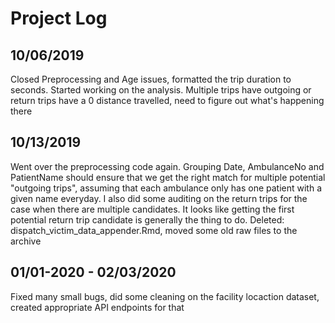 # Project Log

## 10/06/2019

Closed Preprocessing and Age issues, formatted the trip duration to seconds. Started working on the analysis. Multiple trips have outgoing or return trips have a 0 distance travelled, need to figure out what's happening there

## 10/13/2019

Went over the preprocessing code again. Grouping Date, AmbulanceNo and PatientName should ensure that we get the right match for multiple potential "outgoing trips", assuming that each ambulance only has one patient with a given name everyday. I also did some auditing on the return trips for the case when there are multiple candidates. It looks like getting the first potential return trip candidate is generally the thing to do. Deleted: dispatch_victim_data_appender.Rmd, moved some old raw files to the archive

## 01/01-2020 - 02/03/2020

Fixed many small bugs, did some cleaning on the facility locaction dataset, created appropriate API endpoints for that
